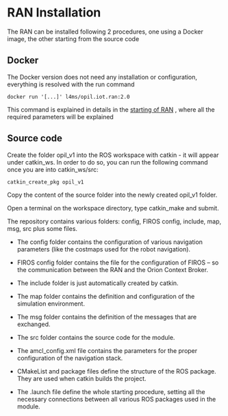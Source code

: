 # RAN Installation
 The RAN can be installed following 2 procedures, one using a Docker image, the other starting from the source code

## Docker

The Docker version does not need any installation or configuration, everything is resolved with the run command

	docker run '[...]' l4ms/opil.iot.ran:2.0

This command is explained in details in the [starting of RAN](../../user/introduction) , where all the required parameters will be explained

## Source code

Create the folder opil_v1 into the ROS workspace with catkin - it will appear under catkin_ws.
In order to do so, you can run the following command once you are into catkin_ws/src:

	catkin_create_pkg opil_v1
	
Copy the content of the source folder into the newly created opil_v1 folder.

Open a terminal on the workspace directory, type catkin_make and submit.

The repository contains various folders: config, FIROS config, include, map, msg, src plus some files.

- The config folder contains the configuration of various navigation parameters (like the costmaps used for the robot navigation).

- FIROS config folder contains the file for the configuration of FIROS – so the communication between the RAN and the Orion Context Broker.

- The include folder is just automatically created by catkin.

- The map folder contains the definition and configuration of the simulation environment.

- The msg folder contains the definition of the messages that are exchanged.

- The src folder contains the source code for the module.

- The amcl_config.xml file contains the parameters for the proper configuration of the navigation stack.

- CMakeList and package files define the structure of the ROS package. They are used when catkin builds the project.

- The .launch file define the whole starting procedure, setting all the necessary connections between all various ROS packages used in the module.
